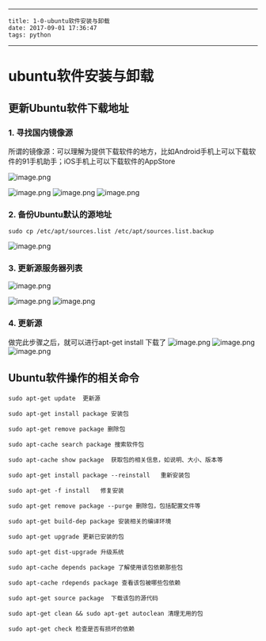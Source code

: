 
---
    title: 1-0-ubuntu软件安装与卸载
    date: 2017-09-01 17:36:47
    tags: python
---
# ubuntu软件安装与卸载

## 更新Ubuntu软件下载地址

### 1\. 寻找国内镜像源

所谓的镜像源：可以理解为提供下载软件的地方，比如Android手机上可以下载软件的91手机助手；iOS手机上可以下载软件的AppStore

![image.png](https://upload-images.jianshu.io/upload_images/5809200-1fa8124ba65013bb.png?imageMogr2/auto-orient/strip%7CimageView2/2/w/1240)

![image.png](https://upload-images.jianshu.io/upload_images/5809200-ad24c8b731cbfdc1.png?imageMogr2/auto-orient/strip%7CimageView2/2/w/1240)
![image.png](https://upload-images.jianshu.io/upload_images/5809200-28cc0966ab445c47.png?imageMogr2/auto-orient/strip%7CimageView2/2/w/1240)
![image.png](https://upload-images.jianshu.io/upload_images/5809200-d954c2612acf2b64.png?imageMogr2/auto-orient/strip%7CimageView2/2/w/1240)

### 2\. 备份Ubuntu默认的源地址

```
sudo cp /etc/apt/sources.list /etc/apt/sources.list.backup

```

![image.png](https://upload-images.jianshu.io/upload_images/5809200-80fa60d7166f1df7.png?imageMogr2/auto-orient/strip%7CimageView2/2/w/1240)


### 3\. 更新源服务器列表

![image.png](https://upload-images.jianshu.io/upload_images/5809200-6230bdb029730ace.png?imageMogr2/auto-orient/strip%7CimageView2/2/w/1240)

![image.png](https://upload-images.jianshu.io/upload_images/5809200-4bdaa9bbfabe6de5.png?imageMogr2/auto-orient/strip%7CimageView2/2/w/1240)
![image.png](https://upload-images.jianshu.io/upload_images/5809200-cad8afffd9a86970.png?imageMogr2/auto-orient/strip%7CimageView2/2/w/1240)

### 4\. 更新源

做完此步骤之后，就可以进行apt-get install 下载了
![image.png](https://upload-images.jianshu.io/upload_images/5809200-53a4b441b27fde9f.png?imageMogr2/auto-orient/strip%7CimageView2/2/w/1240)
![image.png](https://upload-images.jianshu.io/upload_images/5809200-1734facd14dd9252.png?imageMogr2/auto-orient/strip%7CimageView2/2/w/1240)
![image.png](https://upload-images.jianshu.io/upload_images/5809200-cbbcfc60587ba71b.png?imageMogr2/auto-orient/strip%7CimageView2/2/w/1240)


## Ubuntu软件操作的相关命令

```
sudo apt-get update  更新源

sudo apt-get install package 安装包

sudo apt-get remove package 删除包

sudo apt-cache search package 搜索软件包

sudo apt-cache show package  获取包的相关信息，如说明、大小、版本等

sudo apt-get install package --reinstall   重新安装包

sudo apt-get -f install   修复安装

sudo apt-get remove package --purge 删除包，包括配置文件等

sudo apt-get build-dep package 安装相关的编译环境

sudo apt-get upgrade 更新已安装的包

sudo apt-get dist-upgrade 升级系统

sudo apt-cache depends package 了解使用该包依赖那些包

sudo apt-cache rdepends package 查看该包被哪些包依赖

sudo apt-get source package  下载该包的源代码

sudo apt-get clean && sudo apt-get autoclean 清理无用的包

sudo apt-get check 检查是否有损坏的依赖
```
